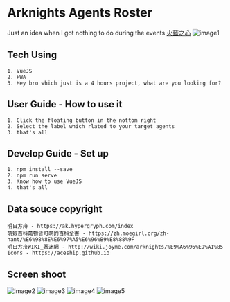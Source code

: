 # Arknights Agents Roster
Just an idea when I got nothing to do during the events [火藍之心](http://wiki.joyme.com/arknights/SideStory%E3%80%8C%E7%81%AB%E8%93%9D%E4%B9%8B%E5%BF%83%E3%80%8D%E5%8D%B3%E5%B0%86%E5%BC%80%E5%90%AF)
![image1](https://i.imgur.com/t6mDQPZ.png)

## Tech Using
```
1. VueJS
2. PWA
3. Hey bro which just is a 4 hours project, what are you looking for?
```

## User Guide - How to use it
```
1. Click the floating button in the nottom right
2. Select the label which rlated to your target agents
3. that's all
```

## Develop Guide - Set up
```
1. npm install --save
2. npm run serve
3. Know how to use VueJS
4. that's all
```

## Data souce copyright
```
明日方舟 - https://ak.hypergryph.com/index
萌娘百科萬物皆可萌的百科全書 - https://zh.moegirl.org/zh-hant/%E6%98%8E%E6%97%A5%E6%96%B9%E8%88%9F
明日方舟WIKI_著迷網 - http://wiki.joyme.com/arknights/%E9%A6%96%E9%A1%B5
Icons - https://aceship.github.io
```

## Screen shoot
![image2](https://i.imgur.com/YeGeJ7j.png)
![image3](https://i.imgur.com/h21RCee.jpg)
![image4](https://i.imgur.com/Xe7qm0T.png)
![image5](https://i.imgur.com/cZb4EsE.jpg)
